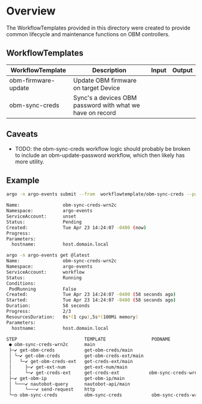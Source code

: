 # Overview

The WorkflowTemplates provided in this directory were created to provide common lifecycle and maintenance functions on OBM controllers.

## WorkflowTemplates

| WorkflowTemplate    | Description                                               | Input      | Output     |
|-------------------  |-----------------------------------------------------------|------------|------------|
| obm-firmware-update | Update OBM firmware on target Device                      |            |            |
| obm-sync-creds      | Sync's a devices OBM password with what we have on record |            |            |

## Caveats

- TODO: the obm-sync-creds workflow logic should probably be broken to include an obm-update-password workflow, which then likely has more utility.

## Example
```bash
argo -n argo-events submit --from  workflowtemplate/obm-sync-creds --parameter hostname=host.domain.local

Name:                obm-sync-creds-wrn2c
Namespace:           argo-events
ServiceAccount:      unset
Status:              Pending
Created:             Tue Apr 23 14:24:07 -0400 (now)
Progress:
Parameters:
  hostname:          host.domain.local
```

```bash
argo -n argo-events get @latest
Name:                obm-sync-creds-wrn2c
Namespace:           argo-events
ServiceAccount:      workflow
Status:              Running
Conditions:
 PodRunning          False
Created:             Tue Apr 23 14:24:07 -0400 (58 seconds ago)
Started:             Tue Apr 23 14:24:07 -0400 (58 seconds ago)
Duration:            58 seconds
Progress:            2/3
ResourcesDuration:   0s*(1 cpu),5s*(100Mi memory)
Parameters:
  hostname:          host.domain.local

STEP                         TEMPLATE                 PODNAME                                         DURATION  MESSAGE
 ● obm-sync-creds-wrn2c      main
 ├─✔ get-obm-creds           get-obm-creds/main
 │ └─✔ get-obm-creds         get-obm-creds-ext/main
 │   └─✔ get-obm-creds-ext   get-creds-ext/main
 │     ├─✔ get-ext-num       get-ext-num/main
 │     └─✔ get-creds-ext     get-creds-ext           obm-sync-creds-wrn2c-get-creds-ext-2059517959  5s
 ├─✔ get-obm-ip              get-obm-ip/main
 │ └───✔ nautobot-query      nautobot-api/main
 │     └───✔ send-request    http
 └─◷ obm-sync-creds          obm-sync-creds           obm-sync-creds-wrn2c-obm-sync-creds-2727609696  28s
```

